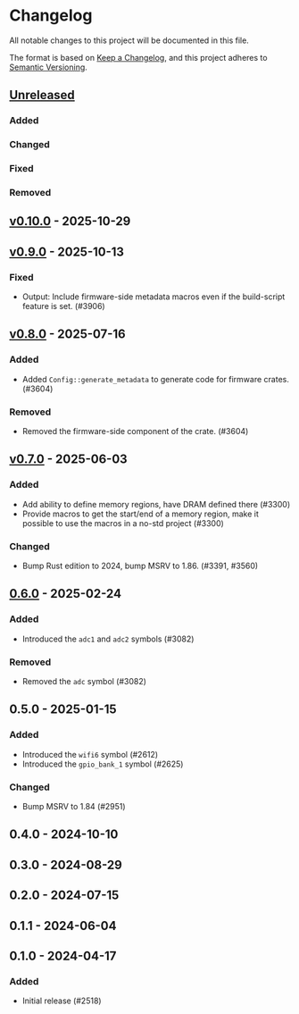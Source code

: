 # Changelog

All notable changes to this project will be documented in this file.

The format is based on [Keep a Changelog](https://keepachangelog.com/en/1.0.0/),
and this project adheres to [Semantic Versioning](https://semver.org/spec/v2.0.0.html).

## [Unreleased]

### Added


### Changed


### Fixed


### Removed


## [v0.10.0] - 2025-10-29

## [v0.9.0] - 2025-10-13

### Fixed

- Output: Include firmware-side metadata macros even if the build-script feature is set. (#3906)

## [v0.8.0] - 2025-07-16

### Added

- Added `Config::generate_metadata` to generate code for firmware crates. (#3604)

### Removed

- Removed the firmware-side component of the crate. (#3604)

## [v0.7.0] - 2025-06-03

### Added

- Add ability to define memory regions, have DRAM defined there (#3300)
- Provide macros to get the start/end of a memory region, make it possible to use the macros in a no-std project (#3300)

### Changed

- Bump Rust edition to 2024, bump MSRV to 1.86. (#3391, #3560)

## [0.6.0] - 2025-02-24

### Added

- Introduced the `adc1` and `adc2` symbols (#3082)

### Removed

- Removed the `adc` symbol (#3082)

## 0.5.0 - 2025-01-15

### Added

- Introduced the `wifi6` symbol (#2612)
- Introduced the `gpio_bank_1` symbol (#2625)

### Changed

- Bump MSRV to 1.84 (#2951)

## 0.4.0 - 2024-10-10

## 0.3.0 - 2024-08-29

## 0.2.0 - 2024-07-15

## 0.1.1 - 2024-06-04

## 0.1.0 - 2024-04-17

### Added

- Initial release (#2518)

[0.6.0]: https://github.com/esp-rs/esp-hal/releases/tag/esp-metadata-v0.6.0
[v0.7.0]: https://github.com/esp-rs/esp-hal/compare/esp-metadata-v0.6.0...esp-metadata-v0.7.0
[v0.8.0]: https://github.com/esp-rs/esp-hal/compare/esp-metadata-v0.7.0...esp-metadata-v0.8.0
[v0.9.0]: https://github.com/esp-rs/esp-hal/compare/esp-metadata-v0.8.0...esp-metadata-v0.9.0
[v0.10.0]: https://github.com/esp-rs/esp-hal/compare/esp-metadata-v0.9.0...esp-metadata-v0.10.0
[Unreleased]: https://github.com/esp-rs/esp-hal/compare/esp-metadata-v0.10.0...HEAD
